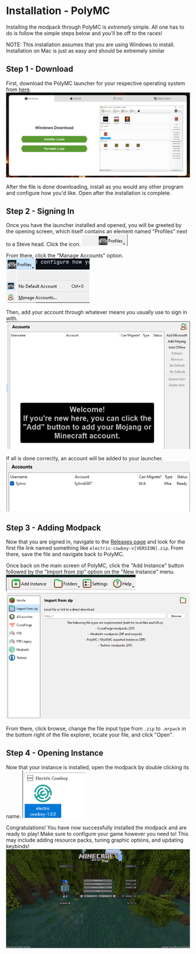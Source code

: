 # Installation - PolyMC


Installing the modpack through PolyMC is *extremely* simple. All one has to do is follow the simple steps below and you'll be off to the races!

NOTE: This installation assumes that you are using Windows to install. Installation on Mac is just as easy and should be extremely similar

## Step 1 - Download
First, download the PolyMC launcher for your respective operating system from [here](https://polymc.org/download/).
![Install Page](.github/installation/install_page.png)

After the file is done downloading, install as you would any other program and configure how you'd like. Open after the installation is complete.

## Step 2 - Signing In
Once you have the launcher installed and opened, you will be greeted by the opening screen, which itself contains an element named "Profiles" next to a Steve head. Click the icon.
![Profiles Icon](.github/installation/profiles_button.png)


From there, click the "Manage Accounts" option.
![Profiles Expanded](.github/installation/profiles_expanded.png)

Then, add your account through whatever means you usually use to sign in with.
![Accounts Screen](.github/installation/accounts_screen.png)

If all is done correctly, an account will be added to your launcher.
![Successful Sign In](.github/installation/successful_sign_in.png)

## Step 3 - Adding Modpack

Now that you are signed in, navigate to the [Releases page](https://github.com/sylvrs/electric-cowboy/releases) and look for the first file link named something like `electric-cowboy-v[VERSION].zip`. From there, save the file and navigate back to PolyMC.

Once back on the main screen of PolyMC, click the "Add Instance" button followed by the "Import from zip" option on the "New Instance" menu.
![Add Instance](.github/installation/add_instance.png)
![Import from ZIP](.github/installation/import_zip_option.png)

From there, click browse, change the file input type from `.zip` to `.mrpack` in the bottom right of the file explorer, locate your file, and click "Open".

## Step 4 - Opening Instance
Now that your instance is installed, open the modpack by double clicking its name.
![Modpack Instance Option](.github/installation/instance_option.png)


Congratulations! You have now successfully installed the modpack and are ready to play! Make sure to configure your game however you need to! This may include adding resource packs, tuning graphic options, and updating keybinds!
![Successful Installation](.github/installation/successful_installation.png)